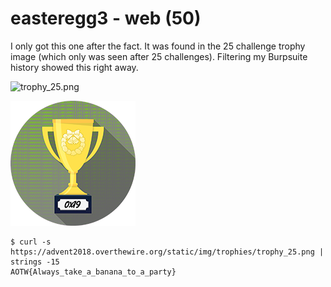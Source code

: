 # easteregg3 - web (50)

I only got this one after the fact. It was found in the 25 challenge trophy image (which only was seen after 25 challenges). Filtering my Burpsuite history showed this right away.

![trophy_25.png](https://advent2018.overthewire.org/static/img/trophies/trophy_25.png)

![trophy_25.png](./static/trophy_25.png)

```
$ curl -s https://advent2018.overthewire.org/static/img/trophies/trophy_25.png | strings -15
AOTW{Always_take_a_banana_to_a_party}
```

